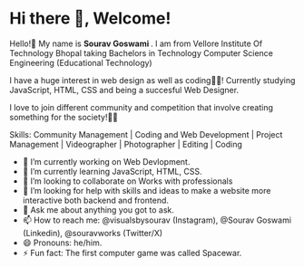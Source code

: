 <h1>Hi there 👋, Welcome!</h1>



Hello!👋 My name is <b> Sourav Goswami </b>. I am from Vellore Institute Of Technology Bhopal taking Bachelors in Technology Computer Science Engineering (Educational Technology)

I have a huge interest in web design as well as coding👨‍💻! Currently studying JavaScript, HTML, CSS and being a succesful Web Designer.

I love to join different community and competition that involve creating something for the society!🙋‍♂️

Skills:
Community Management | Coding and Web Development | Project Management | Videographer | Photographer | Editing | Coding


- 🔭 I’m currently working on Web Devlopment.
- 🌱 I’m currently learning JavaScript, HTML, CSS.
- 👯 I’m looking to collaborate on Works with professionals
- 🤔 I’m looking for help with skills and ideas to make a website more interactive both backend and frontend.
- 💬 Ask me about anything you got to ask.
- 📫 How to reach me: @visualsbysourav (Instagram), @Sourav Goswami (Linkedin), @souravworks (Twitter/X)
- 😄 Pronouns: he/him.
- ⚡ Fun fact: The first computer game was called Spacewar. 


